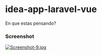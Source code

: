 # idea-app-laravel-vue
En que estas pensando?

### Screenshot

[![Screenshot-9.jpg](https://i.postimg.cc/C1vVrn1N/Screenshot-9.jpg)](https://postimg.cc/5YFG608Y)
